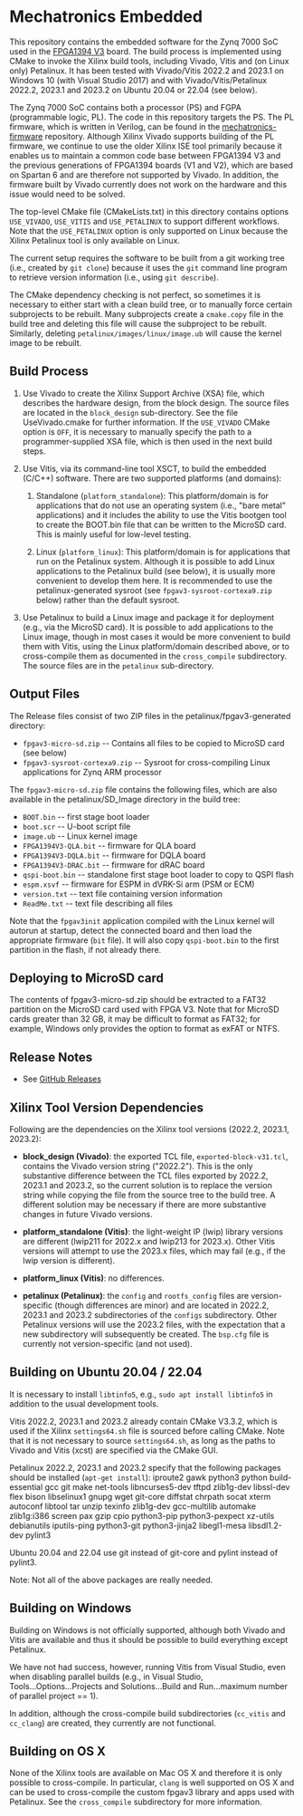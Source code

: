 # Mechatronics Embedded

This repository contains the embedded software for the Zynq 7000 SoC used in the
[FPGA1394 V3](https://github.com/jhu-cisst/FPGA1394) board.
The build process is implemented using CMake to invoke the Xilinx build tools, including
Vivado, Vitis and (on Linux only) Petalinux.
It has been tested with Vivado/Vitis 2022.2 and 2023.1 on Windows 10 (with Visual Studio 2017) and
with Vivado/Vitis/Petalinux 2022.2, 2023.1 and 2023.2 on Ubuntu 20.04 or 22.04 (see below).

The Zynq 7000 SoC contains both a processor (PS) and FGPA (programmable logic, PL).
The code in this repository targets the PS. The PL firmware, which is written in Verilog,
can be found in the [mechatronics-firmware](https://github.com/jhu-cisst/mechatronics-firmware) repository.
Although Xilinx Vivado supports building of the PL firmware, we continue to use the older
Xilinx ISE tool primarily because it enables us to maintain a common code base between FPGA1394 V3
and the previous generations of FPGA1394 boards (V1 and V2), which are based on Spartan 6 and
are therefore not supported by Vivado. In addition, the firmware built by Vivado
currently does not work on the hardware and this issue would need to be solved.

The top-level CMake file (CMakeLists.txt) in this directory contains options `USE_VIVADO`,
`USE_VITIS` and `USE_PETALINUX` to support different workflows. Note that the `USE_PETALINUX`
option is only supported on Linux because the Xilinx Petalinux tool is only available on Linux.

The current setup requires the software to be built from a git working tree (i.e., created by
`git clone`) because it uses the `git` command line program to retrieve version information
(i.e., using `git describe`).

The CMake dependency checking is not perfect, so sometimes it is necessary to either start with
a clean build tree, or to manually force certain subprojects to be rebuilt. Many subprojects create a
`cmake.copy` file in the build tree and deleting this file will cause the subproject to be rebuilt.
Similarly, deleting `petalinux/images/linux/image.ub` will cause the kernel image to be rebuilt.

## Build Process

1. Use Vivado to create the Xilinx Support Archive (XSA) file, which describes the hardware design,
from the block design. The source files are located in the `block_design` sub-directory.
See the file UseVivado.cmake for further information. If the `USE_VIVADO` CMake option is `OFF`,
it is necessary to manually specify the path to a programmer-supplied XSA file, which is then
used in the next build steps.

2. Use Vitis, via its command-line tool XSCT, to build the embedded (C/C++) software.
There are two supported platforms (and domains):

   1. Standalone (`platform_standalone`): This platform/domain is for applications that do not use an operating system (i.e., "bare metal" applications) and it includes the ability to  use the Vitis bootgen tool to create the BOOT.bin file that can be written to the MicroSD card. This is mainly useful for low-level testing.

   2. Linux (`platform_linux`): This platform/domain is for applications that run on the Petalinux system. Although it is possible to add Linux applications to the Petalinux build (see below), it is usually more convenient to develop them here. It is recommended to use the petalinux-generated sysroot (see `fpgav3-sysroot-cortexa9.zip` below) rather than the default sysroot.

3. Use Petalinux to build a Linux image and package it for deployment (e.g., via the MicroSD card). It is possible to add applications to the Linux image, though in most cases it would be more convenient to build them with Vitis, using the Linux platform/domain described  above, or to cross-compile them as documented in the `cross_compile` subdirectory. The source files are in the `petalinux` sub-directory.

## Output Files

The Release files consist of two ZIP files in the petalinux/fpgav3-generated directory:

  * `fpgav3-micro-sd.zip` -- Contains all files to be copied to MicroSD card (see below)
  * `fpgav3-sysroot-cortexa9.zip` -- Sysroot for cross-compiling Linux applications for Zynq ARM processor

The `fpgav3-micro-sd.zip` file contains the following files, which are also available in the petalinux/SD_Image directory in the build tree:

  * `BOOT.bin` -- first stage boot loader
  * `boot.scr` -- U-boot script file
  * `image.ub` -- Linux kernel image
  * `FPGA1394V3-QLA.bit` -- firmware for QLA board
  * `FPGA1394V3-DQLA.bit` -- firmware for DQLA board
  * `FPGA1394V3-DRAC.bit` -- firmware for dRAC board
  * `qspi-boot.bin` -- standalone first stage boot loader to copy to QSPI flash
  * `espm.xsvf` -- firmware for ESPM in dVRK-Si arm (PSM or ECM)
  * `version.txt` -- text file containing version information
  * `ReadMe.txt` -- text file describing all files

Note that the `fpgav3init` application compiled with the Linux kernel will autorun at startup, detect the connected board and then load the appropriate firmware (`bit` file). It will also copy `qspi-boot.bin` to the first partition in the flash, if not already there.

## Deploying to MicroSD card

The contents of fpgav3-micro-sd.zip should be extracted to a FAT32 partition on the MicroSD card used with FPGA V3.
Note that for MicroSD cards greater than 32 GB, it may be difficult to format as FAT32; for example, Windows
only provides the option to format as exFAT or NTFS.

## Release Notes

  * See [GitHub Releases](https://github.com/jhu-cisst/mechatronics-embedded/releases)

## Xilinx Tool Version Dependencies

Following are the dependencies on the Xilinx tool versions (2022.2, 2023.1, 2023.2):

* **block_design (Vivado)**: the exported TCL file, `exported-block-v31.tcl`, contains the Vivado version string ("2022.2"). This is the only substantive
difference between the TCL files exported by 2022.2, 2023.1 and 2023.2, so the current solution is to replace the version string while copying the file from
the source tree to the build tree. A different solution may be necessary if there are more substantive changes in future Vivado versions.

* **platform_standalone (Vitis)**: the light-weight IP (lwip) library versions are different (lwip211 for 2022.x and lwip213 for 2023.x). Other Vitis versions will attempt to use the 2023.x files, which may fail (e.g., if the lwip version is different).

* **platform_linux (Vitis)**: no differences.

* **petalinux (Petalinux)**: the `config` and `rootfs_config` files are version-specific (though differences are minor) and are located in 2022.2, 2023.1 and 2023.2 subdirectories of
the `configs` subdirectory. Other Petalinux versions will use the 2023.2 files, with the expectation that a new subdirectory will subsequently be
created. The `bsp.cfg` file is currently not version-specific (and not used).

## Building on Ubuntu 20.04 / 22.04

It is necessary to install `libtinfo5`, e.g., `sudo apt install libtinfo5` in addition
to the usual development tools.

Vitis 2022.2, 2023.1 and 2023.2 already contain CMake V3.3.2, which is used if the Xilinx
`settings64.sh` file is sourced before calling CMake. Note that it is not necessary to
source `settings64.sh`, as long as the paths to Vivado and Vitis (xcst) are specified via
the CMake GUI.

Petalinux 2022.2, 2023.1 and 2023.2 specify that the following packages should be installed (`apt-get install`):
iproute2 gawk python3 python build-essential gcc git make net-tools libncurses5-dev tftpd zlib1g-dev libssl-dev flex bison libselinux1 gnupg wget git-core diffstat chrpath socat xterm autoconf libtool tar unzip texinfo zlib1g-dev gcc-multilib automake zlib1g:i386 screen pax gzip cpio python3-pip python3-pexpect xz-utils debianutils iputils-ping python3-git python3-jinja2 libegl1-mesa libsdl1.2-dev pylint3

Ubuntu 20.04 and 22.04 use git instead of git-core and pylint instead of pylint3.

Note: Not all of the above packages are really needed.

## Building on Windows

Building on Windows is not officially supported, although both Vivado and Vitis are available and thus it should be possible to build everything except Petalinux.

We have not had success, however, running Vitis from Visual Studio, even when disabling parallel builds (e.g., in Visual Studio, Tools...Options...Projects and Solutions...Build and Run...maximum number of parallel project == 1).

In addition, although the cross-compile build subdirectories (`cc_vitis` and `cc_clang`) are created, they currently are not functional.

## Building on OS X

None of the Xilinx tools are available on Mac OS X and therefore it is only possible to cross-compile. In particular, `clang` is well supported on OS X and can be used to cross-compile the custom fpgav3 library and apps used with Petalinux. See the `cross_compile` subdirectory for more information.
